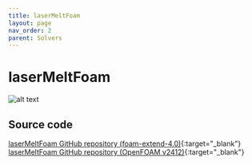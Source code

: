 ```yaml
---
title: laserMeltFoam
layout: page
nav_order: 2
parent: Solvers
---
```


# laserMeltFoam

![alt text](lmf_simulation.gif)


## Source code

[laserMeltFoam GitHub repository (foam-extend-4.0)](https://github.com/thaman1602/PBFSolvers/tree/main/OpenFOAM/thermofluid/solvers){:target="_blank"} <br>
[laserMeltFoam GitHub repository (OpenFOAM v2412)](https://github.com/laserbeamfoam/laserMeltFoam){:target="_blank"}




